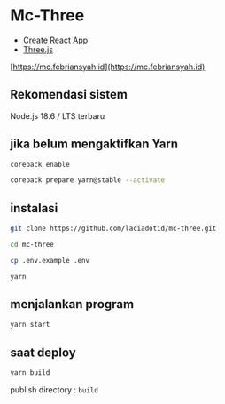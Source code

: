 # Mc-Three
-   [Create React App](https://create-react-app.dev/)
-   [Three.js](https://threejs.org/)

[https://mc.febriansyah.id](https://mc.febriansyah.id)

## Rekomendasi sistem

Node.js 18.6 / LTS terbaru

## jika belum mengaktifkan Yarn

```bash
corepack enable
```

```bash
corepack prepare yarn@stable --activate
```

## instalasi

```bash
git clone https://github.com/laciadotid/mc-three.git
```

```bash
cd mc-three
```

```bash
cp .env.example .env
```

```bash
yarn
```

## menjalankan program

```bash
yarn start
```

## saat deploy

```bash
yarn build
```
publish directory : `build`

